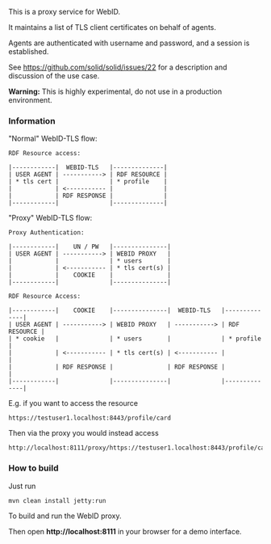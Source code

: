 This is a proxy service for WebID.

It maintains a list of TLS client certificates on behalf of agents.

Agents are authenticated with username and password, and a session is established.

See https://github.com/solid/solid/issues/22 for a description and discussion of the use case.  

**Warning:** This is highly experimental, do not use in a production environment.

### Information

"Normal" WebID-TLS flow:

	RDF Resource access:
	
	|------------|  WEBID-TLS   |--------------|
	| USER AGENT | -----------> | RDF RESOURCE |
	| * tls cert |              | * profile    |
	|            | <----------- |              |
	|            | RDF RESPONSE |              |
	|------------|              |--------------|

"Proxy" WebID-TLS flow:

	Proxy Authentication:
	
	|------------|    UN / PW   |---------------|
	| USER AGENT | -----------> | WEBID PROXY   |
	|            |              | * users       |
	|            | <----------- | * tls cert(s) |
	|            |    COOKIE    |               |
	|------------|              |---------------|
	
	RDF Resource Access:
	
	|------------|    COOKIE    |---------------|  WEBID-TLS   |--------------|
	| USER AGENT | -----------> | WEBID PROXY   | -----------> | RDF RESOURCE |
	| * cookie   |              | * users       |              | * profile    |
	|            | <----------- | * tls cert(s) | <----------- |              |
	|            | RDF RESPONSE |               | RDF RESPONSE |              |
	|------------|              |---------------|              |--------------|

E.g. if you want to access the resource

	https://testuser1.localhost:8443/profile/card

Then via the proxy you would instead access

	http://localhost:8111/proxy/https://testuser1.localhost:8443/profile/card

### How to build

Just run

    mvn clean install jetty:run

To build and run the WebID proxy.

Then open **http://localhost:8111** in your browser for a demo interface.
